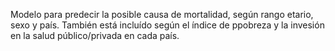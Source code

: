 Modelo para predecir la posible causa de mortalidad, según rango etario, sexo y país. También está incluído según el índice de ppobreza y la invesión en la salud público/privada en cada país.
